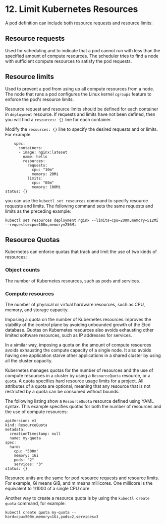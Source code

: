 # 12. Limit Kubernetes Resources

A pod definition can include both resource requests and resource limits:

## Resource requests

Used for scheduling and to indicate that a pod cannot run with less than the specified amount of compute resources. The scheduler tries to find a node with sufficient compute resources to satisfy the pod requests.

## Resource limits

Used to prevent a pod from using up all compute resources from a node. The node that runs a pod configures the Linux kernel `cgroups` feature to enforce the pod's resource limits.

Resource request and resource limits should be defined for each container in `deployment` resource. If requests and limits have not been defined, then you will find a `resources: {}` line for each container.

Modify the `resources: {}` line to specify the desired requests and or limits. For example:

```
    spec:
      containers:
      - image: nginx:lateset
        name: hello
        resources:
          requests:
            cpu: "10m"
            memory: 20Mi
          limits:
            cpu: "80m"
            memory: 100Mi
status: {}
```

you can use the `kubectl set resources` command to specify resource requests and limits. The following command sets the same requests and limits as the preceding example:

```
kubectl set resources deployment nginx --limits=cpu=200m,memory=512Mi --requests=cpu=100m,memory=256Mi
```

## Resource Quotas

Kubernetes can enforce quotas that track and limit the use of two kinds of resources:

### Object counts

The number of Kubernetes resources, such as pods and services.

### Compute resources

The number of physical or virtual hardware resources, such as CPU, memory, and storage capacity.

Imposing a quota on the number of Kubernetes resources improves the stability of the control plane by avoiding unbounded growth of the Etcd database. Quotas on Kubernetes resources also avoids exhausting other limited software resources, such as IP addresses for services.

In a similar way, imposing a quota on the amount of compute resources avoids exhausting the compute capacity of a single node. It also avoids having one application starve other applications in a shared cluster by using all the cluster capacity.

Kubernetes manages quotas for the number of resources and the use of compute resources in a cluster by using a `ResourceQuota` resource, or a `quota`. A quota specifies hard resource usage limits for a project. All attributes of a quota are optional, meaning that any resource that is not restricted by a quota can be consumed without bounds.

The following listing show a `ResourceQuota` resource defined using YAML syntax. This example specifies quotas for both the number of resources and the use of compute resources:

```
apiVersion: v1
kind: ResourceQuota
metadata:
  creationTimestamp: null
  name: my-quota
spec:
  hard:
    cpu: "500m"
    memory: 1Gi
    pods: "2"
    services: "3"
status: {}
```

Resource units are the same for pod resource requests and resource limits. For example, Gi means GiB, and m means millicores. One millicore is the equivalent to 1/1000 of a single CPU core.

Another way to create a resource quota is by using the `kubectl create quota` command, for example:

```
kubectl create quota my-quota --hard=cpu=500m,memory=1Gi,pods=2,services=3
```

